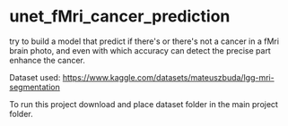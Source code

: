 # unet_fMri_cancer_prediction

try to build a model that predict if there's or there's not a cancer in a fMri brain photo, and even with which accuracy can detect the precise part enhance the cancer.

Dataset used: https://www.kaggle.com/datasets/mateuszbuda/lgg-mri-segmentation

To run this project download and place dataset folder in the main project folder. 

